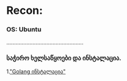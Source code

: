 # Recon:

### OS: Ubuntu
..................................................

### საჭირო ხელსაწყოები და ინსტალაცია.
1.["Golang ინსტალაცია"]("https://golang.org/doc/install")

